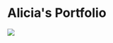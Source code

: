 
<html>
<h1>Alicia's Portfolio</h1>
<img src="![biopic7](https://user-images.githubusercontent.com/124418725/218198296-9c29f464-25f4-49d1-bbee-84548736d06d.JPG)
"/>
</html>

